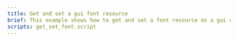 ```yaml
---
title: Get and set a gui font resource
brief: This example shows how to get and set a font resource on a gui component.
scripts: get_set_font.script
---
```


